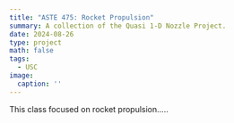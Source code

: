 ```yaml
---
title: "ASTE 475: Rocket Propulsion"
summary: A collection of the Quasi 1-D Nozzle Project.
date: 2024-08-26
type: project
math: false
tags:
  - USC
image:
  caption: ''
---
```


This class focused on rocket propulsion.....